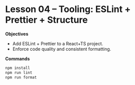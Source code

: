 # Lesson 04 – Tooling: ESLint + Prettier + Structure

**Objectives**
- Add ESLint + Prettier to a React+TS project.
- Enforce code quality and consistent formatting.

**Commands**
```bash
npm install
npm run lint
npm run format
```
